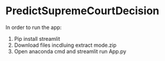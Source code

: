 # PredictSupremeCourtDecision
In order to run the app:
1. Pip install streamlit
2. Download files incdluing extract mode.zip
2. Open anaconda cmd and streamlit run App.py 
